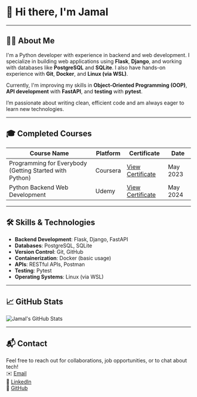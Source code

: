 # 👋 Hi there, I'm Jamal

---

## 🧑‍💻 About Me

I'm a Python developer with experience in backend and web development. I specialize in building web applications using **Flask**, **Django**, and working with databases like **PostgreSQL** and **SQLite**. I also have hands-on experience with **Git**, **Docker**, and **Linux (via WSL)**.

Currently, I'm improving my skills in **Object-Oriented Programming (OOP)**, **API development** with **FastAPI**, and **testing** with **pytest**.

I’m passionate about writing clean, efficient code and am always eager to learn new technologies.

---

## 🎓 Completed Courses

| Course Name                                             | Platform     | Certificate                                                                 | Date       |
|---------------------------------------------------------|--------------|-----------------------------------------------------------------------------|------------|
| Programming for Everybody (Getting Started with Python) | Coursera     | [View Certificate](https://github.com/JamalPolchayev/JamalPolchayev/blob/main/assets/Coursera%205CYHVY83N5DJ.pdf) | May 2023   |
| Python Backend Web Development                          | Udemy        | [View Certificate](https://github.com/JamalPolchayev/JamalPolchayev/blob/main/assets/udemy%20python%20certificate.pdf) | May 2024   |

---

## 🛠️ Skills & Technologies

- **Backend Development**: Flask, Django, FastAPI  
- **Databases**: PostgreSQL, SQLite  
- **Version Control**: Git, GitHub  
- **Containerization**: Docker (basic usage)  
- **APIs**: RESTful APIs, Postman  
- **Testing**: Pytest  
- **Operating Systems**: Linux (via WSL)

---

## 📈 GitHub Stats

![Jamal's GitHub Stats](https://github-readme-stats.vercel.app/api?username=JamalPolchayev&show_icons=true&theme=tokyonight)

---

## 📬 Contact

Feel free to reach out for collaborations, job opportunities, or to chat about tech!  
✉️ [Email](mailto:your-email@example.com)  
🔗 [LinkedIn](https://www.linkedin.com/in/yourlinkedin)  
🔗 [GitHub](https://github.com/JamalPolchayev)
